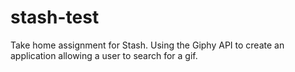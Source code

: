 # stash-test
Take home assignment for Stash. Using the Giphy API to create an application allowing a user to search for a gif. 
